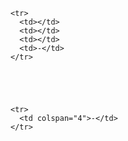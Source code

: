     <tr>
      <td></td>
      <td></td>
      <td></td>
      <td>-</td>
    </tr>





    <tr>
      <td colspan="4">-</td>
    </tr>
